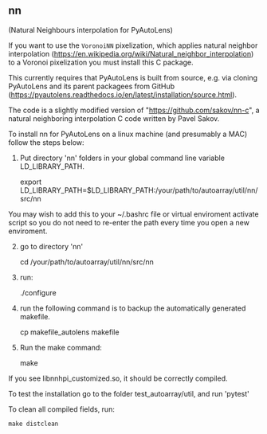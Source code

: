 ## nn ##
(Natural Neighbours interpolation for PyAutoLens)

If you want to use the `VoronoiNN` pixelization, which applies natural neighbor 
interpolation (https://en.wikipedia.org/wiki/Natural_neighbor_interpolation) to a Voronoi pixelization you must 
install this C package. 

This currently requires that PyAutoLens is built from source, e.g. via cloning PyAutoLens and its parent packagees 
from GitHub (https://pyautolens.readthedocs.io/en/latest/installation/source.html).

The code is a slightly modified version of "https://github.com/sakov/nn-c", a natural neighboring interpolation C 
code written by Pavel Sakov. 

To install nn for PyAutoLens on a linux machine (and presumably a MAC) follow the steps below:

1. Put directory 'nn' folders in your global command line variable LD_LIBRARY_PATH. 

    export LD_LIBRARY_PATH=$LD_LIBRARY_PATH:/your/path/to/autoarray/util/nn/src/nn

You may wish to add this to your ~/.bashrc file or virtual enviroment activate script so you do not need to re-enter 
the path every time you open a new enviroment.

2. go to directory 'nn'

    cd /your/path/to/autoarray/util/nn/src/nn

3. run:
 
    ./configure

4. run the following command is to backup the automatically generated makefile.

    cp makefile_autolens makefile

5. Run the make command:

    make

If you see libnnhpi_customized.so, it should be correctly compiled. 

To test the installation go to the folder test_autoarray/util, and run 'pytest'

To clean all compiled fields, run:

    make distclean 


